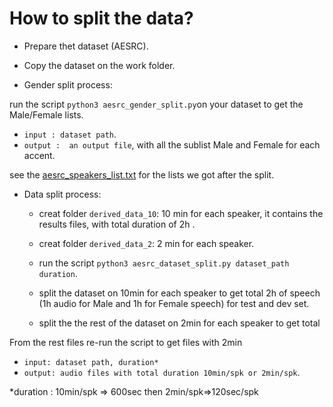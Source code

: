 How to split the data?
=====================
- Prepare thet dataset (AESRC).
- Copy the dataset on the work folder.

- Gender split process:

run the script `python3 aesrc_gender_split.py`on your dataset  to get the Male/Female lists.

  - `input : dataset path`.
  - `output :  an output file`, with all the sublist Male and Female for each accent.
  
see the [aesrc_speakers_list.txt]() for the lists we got after the split.

- Data split process:

  - creat folder `derived_data_10`: 10 min for each speaker, it contains the results files, with total duration of 2h .
  - creat folder `derived_data_2`: 2 min for each speaker.
  - run the script `python3 aesrc_dataset_split.py dataset_path duration`.

  - split the dataset on 10min for each speaker to get total 2h of speech (1h audio for Male and 1h for Female speech) for test and dev set.
  - split the the rest of the dataset on 2min for each speaker to get total 

From the rest files re-run the script to get files with 2min

  - `input: dataset path, duration*`
  - `output: audio files with total duration 10min/spk or 2min/spk`.


*duration : 10min/spk => 600sec then 2min/spk=>120sec/spk
